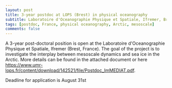 ```yaml
---
layout: post
title: 3-year postdoc at LOPS (Brest) in physical oceanography
subtitle: Laboratoire d'Oceanographie Physique et Spatiale, Ifremer, Brest, France
tags: [postdoc, France, physical oceanography, Arctic, mesoscale]
comments: false
---
```



A 3-year post-doctoral position is open at the Laboratoire d'Oceanographie Physique et Spatiale, Ifremer (Brest, France). The goal of the project is to investigate the interplay between mesoscale dynamics and sea ice in the Arctic. More details can be found in the attached document or here <https://www.umr-lops.fr/content/download/142521/file/Postdoc_ImMEDIAT.pdf>.

Deadline for application is August 31st